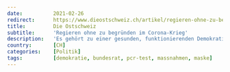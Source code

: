 ```yaml
---
date:          2021-02-26
redirect:      https://www.dieostschweiz.ch/artikel/regieren-ohne-zu-begruenden-im-corona-krieg-lDE8Ok5
title:         Die Ostschweiz
subtitle:      'Regieren ohne zu begründen im Corona-Krieg'
description:   'Es gehört zu einer gesunden, funktionierenden Demokratie, dass neue staatliche Massnahme öffentlich debattiert werden - je umstrittener, um so mehr und erst recht bei einschneidenden Beschränkungen von Freiheitsrechten. Ein Gastbeitrag von Erwin Kessler.'
country:       [CH]
categories:    [Politik]
tags:          [demokratie, bundesrat, pcr-test, massnahmen, maske]
---
```

